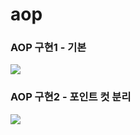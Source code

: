 # aop
<h3>AOP 구현1 - 기본</h3>
<img src="https://github.com/devcys22/aop/assets/78769412/d1772376-dbce-4037-b966-8604c24bdbbf">

<h3>AOP 구현2 - 포인트 컷 분리</h3>
<img src="https://github.com/devcys22/aop/assets/78769412/b6f6686c-99de-4eaf-8ba7-adbe69754f0e">
